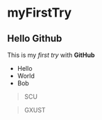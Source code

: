 # myFirstTry
## Hello Github
This is my _first try_ with __GitHub__

- Hello
- World
- Bob

> SCU

> GXUST

